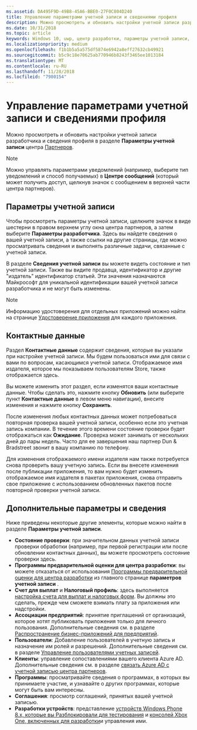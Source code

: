 ```yaml
---
ms.assetid: DA495F9D-49B8-45A6-BBE0-27F0C804D240
title: Управление параметрами учетной записи и сведениями профиля
description: Можно просмотреть и обновить настройки учетной записи разработчика и сведения профиля в разделе параметры учетной записи центра партнеров.
ms.date: 10/31/2018
ms.topic: article
keywords: Windows 10, uwp, центр разработки, параметры учетной записи, профиль, профиль учетной записи, учетная запись разработчика, параметры учетной записи разработчика
ms.localizationpriority: medium
ms.openlocfilehash: f1b1b5a5a575df5874e6942a8eff27632cb49921
ms.sourcegitcommit: b5c9c18e70625ab770946b8243f3465ee1013184
ms.translationtype: MT
ms.contentlocale: ru-RU
ms.lasthandoff: 11/28/2018
ms.locfileid: "7980154"
---
```

# <a name="manage-account-settings-and-profile-info"></a>Управление параметрами учетной записи и сведениями профиля

Можно просмотреть и обновить настройки учетной записи разработчика и сведения профиля в разделе **Параметры учетной записи** центра [Партнеров](https://partner.microsoft.com/dashboard). 

> [!NOTE]
> Можно управлять параметрами уведомлений (например, выберите тип уведомлений и способ получаемых) в **Центре сообщений** (который может получить доступ, щелкнув значок с сообщением в верхней части центра партнеров).

## <a name="account-settings"></a>Параметры учетной записи

Чтобы просмотреть параметры учетной записи, щелкните значок в виде шестерни в правом верхнем углу окна центра партнеров, а затем выберите **Параметры разработчика**. Здесь вы найдете сведения о вашей учетной записи, а также ссылки на другие страницы, где можно просматривать сведения и выполнять различные задачи, связанные с учетной записи.

В разделе **Сведения учетной записи** вы можете видеть состояние и тип учетной записи. Также вы видите продавца, идентификатор и другие "издатель" идентификатор статьей. Эти значения назначаются Майкрософт для уникальной идентификации вашей учетной записи разработчика и не могут быть изменены.

> [!NOTE]
> Информацию удостоверения для отдельных приложений можно найти на странице [Удостоверение приложения](view-app-identity-details.md) для каждого приложения.

## <a name="contact-info"></a>Контактные данные

Раздел **Контактные данные** содержит сведения, которые вы указали при настройке учетной записи. Мы будем пользоваться ими для связи с вами по вопросам, касающимся учетной записи. Отображаемое имя издателя, которое мы показываем пользователям Store, также отображается здесь.

Вы можете изменить этот раздел, если изменятся ваши контактные данные. Чтобы сделать это, нажмите кнопку **Обновить** (или выберите пункт **Контактные данные** в левом меню навигации), внесите изменения и нажмите кнопку **Сохранить**.

После изменения любых контактных данных может потребоваться повторная проверка вашей учетной записи, особенно если это учетная запись компании. В течение этого времени состояние проверки будет отображаться как **Ожидание**. Проверка может занимать от нескольких дней до пары недель. Часто для ее завершения наш партнер Dun & Bradstreet звонит в вашу компанию по телефону.

Для изменения отображаемого имени издателя нам также потребуется снова проверить вашу учетную запись. Если вы внесете изменения после публикации приложения, то вам нужно будет изменить отображаемое имя издателя в пакетах приложения, снова отправить свое приложение с использованием обновленных пакетов после повторной проверки учетной записи.


## <a name="additional-settings-and-info"></a>Дополнительные параметры и сведения

Ниже приведены некоторые другие элементы, которые можно найти в разделе **Параметры учетной записи**.

- **Состояние проверки**: при значительном данных учетной записи проверки обработки (например, при первой регистрации или после обновлении контактных данных), вы можете просмотреть состояние проверки здесь.
- **Программы предварительной оценки для центра разработки**: вы можете отказаться от использования [Программы предварительной оценки для центра разработки](dev-center-insider-program.md) из главного странице **параметров учетной записи** .
- **Счет для выплат** и **Налоговый профиль**: здесь выполняется [настройка счета для выплат и налоговых форм](setting-up-your-payout-account-and-tax-forms.md). Вы должны это сделать, прежде чем сможете взимать плату за приложения или надстройки.
- **Ассоциации предприятий**: принятие приглашений от организаций, которое хотят публиковать приложения только для личного пользования. Дополнительные сведения см. в разделе [Распространение бизнес-приложений для предприятий](distribute-lob-apps-to-enterprises.md).
- **Пользователи**: Добавление пользователей в учетную запись и назначение им ролей и разрешений. Дополнительные сведения см. в разделе [Управление пользователями учетных записей](manage-account-users.md).
- **Клиенты**: управление сопоставлениями вашего клиента Azure AD. Дополнительные сведения см. в разделе [связать Azure AD с учетной записью центра партнеров](associate-azure-ad-with-dev-center.md).
- **Программы**: просматривайте сведения о программах, в которых вы принимаете участие, и узнавайте о других программах, которые могут быть вам интересны.
- **Соглашения**: просмотр соглашений, принятых вашей учетной записью.
- **Разработки устройств**: представление [устройств Windows Phone 8.x, которые вы Разблокировали для тестирования](http://go.microsoft.com/fwlink/p/?LinkId=533897) и [консолей Xbox One, включенных для разработки](../xbox-apps/devkit-activation.md)и управления ими. 


